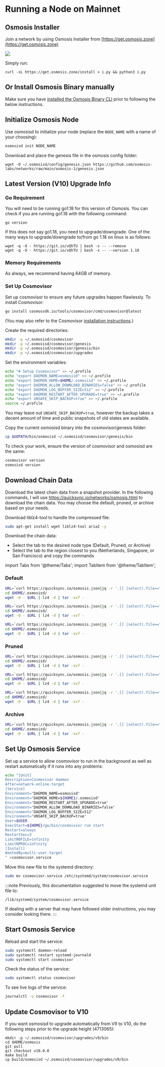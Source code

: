 

# Running a Node on Mainnet

## Osmosis Installer

Join a network by using Osmosis Installer from [https://get.osmosis.zone](https://get.osmosis.zone) 


![](../../assets/installer_11.png)

Simply run:

```
curl -sL https://get.osmosis.zone/install > i.py && python3 i.py
```



## Or Install Osmosis Binary manually

Make sure you have [installed the Osmosis Binary CLI](../osmosis-core/osmosisd#minimum-requirements) prior to following the below instructions.


## Initialize Osmosis Node

Use osmosisd to initialize your node (replace the ```NODE_NAME``` with a name of your choosing):

```bash
osmosisd init NODE_NAME
```

Download and place the genesis file in the osmosis config folder:

```
wget -O ~/.osmosisd/config/genesis.json https://github.com/osmosis-labs/networks/raw/main/osmosis-1/genesis.json
```

## Latest Version (V10) Upgrade Info

### Go Requirement

You will need to be running go1.18 for this version of Osmosis. You can check if you are running go1.18 with the following command:

```{.sh}
go version
```

If this does not say go1.18, you need to upgrade/downgrade. One of the many ways to upgrade/downgrade to/from go 1.18 on linux is as follows:

```{.sh}
wget -q -O - https://git.io/vQhTU | bash -s -- --remove
wget -q -O - https://git.io/vQhTU | bash -s -- --version 1.18
```
### Memory Requirements

As always, we recommend having 64GB of memory. 

### Set Up Cosmovisor

Set up cosmovisor to ensure any future upgrades happen flawlessly. To install Cosmovisor:

```bash
go install cosmossdk.io/tools/cosmovisor/cmd/cosmovisor@latest
```

(You may also refer to the Cosmovisor [installation instructions](https://github.com/cosmos/cosmos-sdk/tree/main/tools/cosmovisor#installation).)

Create the required directories:

```bash
mkdir -p ~/.osmosisd/cosmovisor
mkdir -p ~/.osmosisd/cosmovisor/genesis
mkdir -p ~/.osmosisd/cosmovisor/genesis/bin
mkdir -p ~/.osmosisd/cosmovisor/upgrades
```

Set the environment variables:

```bash
echo "# Setup Cosmovisor" >> ~/.profile
echo "export DAEMON_NAME=osmosisd" >> ~/.profile
echo "export DAEMON_HOME=$HOME/.osmosisd" >> ~/.profile
echo "export DAEMON_ALLOW_DOWNLOAD_BINARIES=false" >> ~/.profile
echo "export DAEMON_LOG_BUFFER_SIZE=512" >> ~/.profile
echo "export DAEMON_RESTART_AFTER_UPGRADE=true" >> ~/.profile
echo "export UNSAFE_SKIP_BACKUP=true" >> ~/.profile
source ~/.profile
```
You may leave out `UNSAFE_SKIP_BACKUP=true`, however the backup takes a decent amount of time and public snapshots of old states are available.

Copy the current osmosisd binary into the cosmovisor/genesis folder:

```bash
cp $GOPATH/bin/osmosisd ~/.osmosisd/cosmovisor/genesis/bin
```

To check your work, ensure the version of cosmovisor and osmosisd are the same:

```bash
cosmovisor version
osmosisd version
```

## Download Chain Data

Download the latest chain data from a snapshot provider. In the following commands, I will use <a href="https://quicksync.io/networks/osmosis.html" target="_blank">https://quicksync.io/networks/osmosis.html</a> to download the chain data. You may choose the default, pruned, or archive based on your needs.

Download liblz4-tool to handle the compressed file:

```bash
sudo apt-get install wget liblz4-tool aria2 -y
```

Download the chain data:

- Select the tab to the desired node type (Default, Pruned, or Archive)
- Select the tab to the region closest to you (Netherlands, Singapore, or San Francisco) and copy the commands


<!-- #region -->
import Tabs from '@theme/Tabs';
import TabItem from '@theme/TabItem';

### Default
<Tabs>
  <TabItem value="netherlands" label="Netherlands" default>

``` bash
URL=`curl https://quicksync.io/osmosis.json|jq -r '.[] |select(.file=="osmosis-1-default")|select (.mirror=="Netherlands")|.url'`
cd $HOME/.osmosisd/
wget -O - $URL | lz4 -d | tar -xvf -
```

  </TabItem>
  <TabItem value="singapore" label="Singapore">

``` bash
URL=`curl https://quicksync.io/osmosis.json|jq -r '.[] |select(.file=="osmosis-1-default")|select (.mirror=="Singapore")|.url'`
cd $HOME/.osmosisd/
wget -O - $URL | lz4 -d | tar -xvf -
```

  </TabItem>
  <TabItem value="sanfrancisco" label="San Francisco">

``` bash
URL=`curl https://quicksync.io/osmosis.json|jq -r '.[] |select(.file=="osmosis-1-default")|select (.mirror=="SanFrancisco")|.url'`
cd $HOME/.osmosisd/
wget -O - $URL | lz4 -d | tar -xvf -
```

  </TabItem>
</Tabs>

### Pruned
<Tabs>
  <TabItem value="netherlands" label="Netherlands" default>

``` bash
URL=`curl https://quicksync.io/osmosis.json|jq -r '.[] |select(.file=="osmosis-1-pruned")|select (.mirror=="Netherlands")|.url'`
cd $HOME/.osmosisd/
wget -O - $URL | lz4 -d | tar -xvf -
```

  </TabItem>
  <TabItem value="singapore" label="Singapore">

``` bash
URL=`curl https://quicksync.io/osmosis.json|jq -r '.[] |select(.file=="osmosis-1-pruned")|select (.mirror=="Singapore")|.url'`
cd $HOME/.osmosisd/
wget -O - $URL | lz4 -d | tar -xvf -
```

  </TabItem>
  <TabItem value="sanfrancisco" label="San Francisco">

``` bash
URL=`curl https://quicksync.io/osmosis.json|jq -r '.[] |select(.file=="osmosis-1-pruned")|select (.mirror=="SanFrancisco")|.url'`
cd $HOME/.osmosisd/
wget -O - $URL | lz4 -d | tar -xvf -
```

  </TabItem>
</Tabs>



### Archive
<Tabs>
  <TabItem value="netherlands" label="Netherlands" default>

``` bash
URL=`curl https://quicksync.io/osmosis.json|jq -r '.[] |select(.file=="osmosis-1-archive")|select (.mirror=="Netherlands")|.url'`
cd $HOME/.osmosisd/
wget -O - $URL | lz4 -d | tar -xvf -
```

  </TabItem>

</Tabs>


<!-- #endregion -->

## Set Up Osmosis Service

Set up a service to allow cosmovisor to run in the background as well as restart automatically if it runs into any problems:

```bash
echo "[Unit]
Description=Cosmovisor daemon
After=network-online.target
[Service]
Environment="DAEMON_NAME=osmosisd"
Environment="DAEMON_HOME=${HOME}/.osmosisd"
Environment="DAEMON_RESTART_AFTER_UPGRADE=true"
Environment="DAEMON_ALLOW_DOWNLOAD_BINARIES=false"
Environment="DAEMON_LOG_BUFFER_SIZE=512"
Environment="UNSAFE_SKIP_BACKUP=true"
User=$USER
ExecStart=${HOME}/go/bin/cosmovisor run start
Restart=always
RestartSec=3
LimitNOFILE=infinity
LimitNPROC=infinity
[Install]
WantedBy=multi-user.target
" >cosmovisor.service
```

Move this new file to the systemd directory:

```bash
sudo mv cosmovisor.service /etc/systemd/system/cosmovisor.service
```

:::note
Previously, this documentation suggested to move the systemd unit file to:

    /lib/systemd/system/cosmovisor.service

If dealing with a server that may have followed older instructions, you may consider looking there.
:::

## Start Osmosis Service

Reload and start the service:

```bash
sudo systemctl daemon-reload
sudo systemctl restart systemd-journald
sudo systemctl start cosmovisor
```

Check the status of the service:

```bash
sudo systemctl status cosmovisor
```

To see live logs of the service:

```bash
journalctl -u cosmovisor -f
```

## Update Cosmovisor to V10

If you want osmosisd to upgrade automatically from V9 to V10, do the following steps prior to the upgrade height (4713065):

```{.sh}
mkdir -p ~/.osmosisd/cosmovisor/upgrades/v9/bin
cd $HOME/osmosis
git pull
git checkout v10.0.0
make build
cp build/osmosisd ~/.osmosisd/cosmovisor/upgrades/v9/bin
```